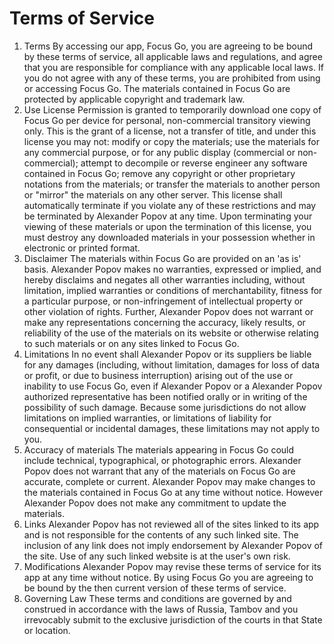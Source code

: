 # Terms of Service
1. Terms
By accessing our app, Focus Go, you are agreeing to be bound by these terms of service, all applicable laws and regulations, and agree that you are responsible for compliance with any applicable local laws. If you do not agree with any of these terms, you are prohibited from using or accessing Focus Go. The materials contained in Focus Go are protected by applicable copyright and trademark law.
2. Use License
Permission is granted to temporarily download one copy of Focus Go per device for personal, non-commercial transitory viewing only. This is the grant of a license, not a transfer of title, and under this license you may not: modify or copy the materials; use the materials for any commercial purpose, or for any public display (commercial or non-commercial); attempt to decompile or reverse engineer any software contained in Focus Go; remove any copyright or other proprietary notations from the materials; or transfer the materials to another person or "mirror" the materials on any other server. This license shall automatically terminate if you violate any of these restrictions and may be terminated by Alexander Popov at any time. Upon terminating your viewing of these materials or upon the termination of this license, you must destroy any downloaded materials in your possession whether in electronic or printed format.
3. Disclaimer
The materials within Focus Go are provided on an 'as is' basis. Alexander Popov makes no warranties, expressed or implied, and hereby disclaims and negates all other warranties including, without limitation, implied warranties or conditions of merchantability, fitness for a particular purpose, or non-infringement of intellectual property or other violation of rights. Further, Alexander Popov does not warrant or make any representations concerning the accuracy, likely results, or reliability of the use of the materials on its website or otherwise relating to such materials or on any sites linked to Focus Go.
4. Limitations
In no event shall Alexander Popov or its suppliers be liable for any damages (including, without limitation, damages for loss of data or profit, or due to business interruption) arising out of the use or inability to use Focus Go, even if Alexander Popov or a Alexander Popov authorized representative has been notified orally or in writing of the possibility of such damage. Because some jurisdictions do not allow limitations on implied warranties, or limitations of liability for consequential or incidental damages, these limitations may not apply to you.
5. Accuracy of materials
The materials appearing in Focus Go could include technical, typographical, or photographic errors. Alexander Popov does not warrant that any of the materials on Focus Go are accurate, complete or current. Alexander Popov may make changes to the materials contained in Focus Go at any time without notice. However Alexander Popov does not make any commitment to update the materials.
6. Links
Alexander Popov has not reviewed all of the sites linked to its app and is not responsible for the contents of any such linked site. The inclusion of any link does not imply endorsement by Alexander Popov of the site. Use of any such linked website is at the user's own risk.
7. Modifications
Alexander Popov may revise these terms of service for its app at any time without notice. By using Focus Go you are agreeing to be bound by the then current version of these terms of service.
8. Governing Law
These terms and conditions are governed by and construed in accordance with the laws of Russia, Tambov and you irrevocably submit to the exclusive jurisdiction of the courts in that State or location.
